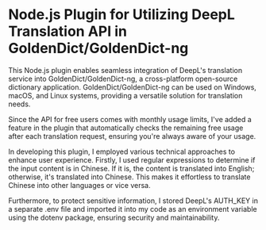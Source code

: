 # Node.js Plugin for Utilizing DeepL Translation API in GoldenDict/GoldenDict-ng

This Node.js plugin enables seamless integration of DeepL's translation service into GoldenDict/GoldenDict-ng, a cross-platform open-source dictionary application. GoldenDict/GoldenDict-ng can be used on Windows, macOS, and Linux systems, providing a versatile solution for translation needs.

Since the API for free users comes with monthly usage limits, I've added a feature in the plugin that automatically checks the remaining free usage after each translation request, ensuring you're always aware of your usage.

In developing this plugin, I employed various technical approaches to enhance user experience. Firstly, I used regular expressions to determine if the input content is in Chinese. If it is, the content is translated into English; otherwise, it's translated into Chinese. This makes it effortless to translate Chinese into other languages or vice versa.

Furthermore, to protect sensitive information, I stored DeepL's AUTH_KEY in a separate .env file and imported it into my code as an environment variable using the dotenv package, ensuring security and maintainability.
